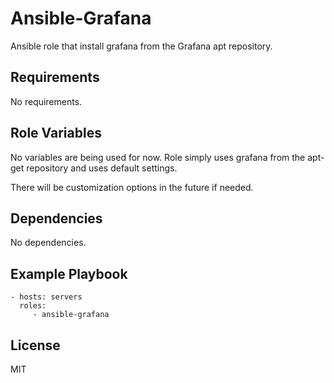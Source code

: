 Ansible-Grafana
=========

Ansible role that install grafana from the Grafana apt repository.

Requirements
------------

No requirements.

Role Variables
--------------

No variables are being used for now. Role simply uses grafana from the apt-get repository and uses default settings.

There will be customization options in the future if needed.

Dependencies
------------

No dependencies.

Example Playbook
----------------

    - hosts: servers
      roles:
         - ansible-grafana

License
-------

MIT
